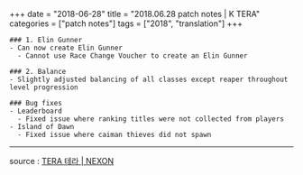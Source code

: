 +++
date = "2018-06-28"
title = "2018.06.28 patch notes | K TERA"
categories = ["patch notes"]
tags = ["2018", "translation"]
+++

```
### 1. Elin Gunner
- Can now create Elin Gunner
  - Cannot use Race Change Voucher to create an Elin Gunner

### 2. Balance
- Slightly adjusted balancing of all classes except reaper throughout level progression

### Bug fixes
- Leaderboard
  - Fixed issue where ranking titles were not collected from players
- Island of Dawn
  - Fixed issue where caiman thieves did not spawn
```

----

source : [TERA 테라 | NEXON](http://tera.nexon.com/news/update/view.aspx?n4articlesn=341)
